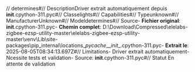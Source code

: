 // determines#// DescriptionDriver extrait automatiquement depuis __init__.cpython-311.pyc#// Classelights#// Capabilities#// Typeunknown#// ManufacturerUnknown#// Modeldetermines#// Source- **Fichier original**: __init__.cpython-311.pyc- **Chemin complet**: D:\Download\Compressed\elelabs-zigbee-ezsp-utility-master\elelabs-zigbee-ezsp-utility-master\venv\Lib\site-packages\pip\_internal\locations\__pycache__\__init__.cpython-311.pyc- **Extrait le**: 2025-08-05T08:34:13.697Z#// Limitations- Driver extrait automatiquement- Ncessite tests et validation- Source: __init__.cpython-311.pyc#// Statut En attente de validation